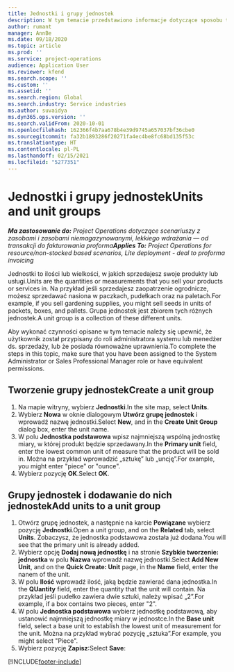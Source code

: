 ```yaml
---
title: Jednostki i grupy jednostek
description: W tym temacie przedstawiono informacje dotyczące sposobu tworzenia jednostek i grup jednostek w rozwiązaniu Dynamics 365 Project Operations.
author: rumant
manager: AnnBe
ms.date: 09/18/2020
ms.topic: article
ms.prod: ''
ms.service: project-operations
audience: Application User
ms.reviewer: kfend
ms.search.scope: ''
ms.custom: ''
ms.assetid: ''
ms.search.region: Global
ms.search.industry: Service industries
ms.author: suvaidya
ms.dyn365.ops.version: ''
ms.search.validFrom: 2020-10-01
ms.openlocfilehash: 162366f4b7aa678b4e39d9745a657037bf36cbe0
ms.sourcegitcommit: fa32b1893286f20271fa4ec4be8fc68bd135f53c
ms.translationtype: HT
ms.contentlocale: pl-PL
ms.lasthandoff: 02/15/2021
ms.locfileid: "5277351"
---
```

# <a name="units-and-unit-groups"></a><span data-ttu-id="64368-103">Jednostki i grupy jednostek</span><span class="sxs-lookup"><span data-stu-id="64368-103">Units and unit groups</span></span>

<span data-ttu-id="64368-104">_**Ma zastosowanie do:** Project Operations dotyczące scenariuszy z zasobami i zasobami niemagazynowanymi, lekkiego wdrażania — od transakcji do fakturowania proforma_</span><span class="sxs-lookup"><span data-stu-id="64368-104">_**Applies To:** Project Operations for resource/non-stocked based scenarios, Lite deployment - deal to proforma invoicing_</span></span>

<span data-ttu-id="64368-105">Jednostki to ilości lub wielkości, w jakich sprzedajesz swoje produkty lub usługi.</span><span class="sxs-lookup"><span data-stu-id="64368-105">Units are the quantities or measurements that you sell your products or services in.</span></span> <span data-ttu-id="64368-106">Na przykład jeśli sprzedajesz zaopatrzenie ogrodnicze, możesz sprzedawać nasiona w paczkach, pudełkach oraz na paletach.</span><span class="sxs-lookup"><span data-stu-id="64368-106">For example, if you sell gardening supplies, you might sell seeds in units of packets, boxes, and pallets.</span></span> <span data-ttu-id="64368-107">Grupa jednostek jest zbiorem tych różnych jednostek.</span><span class="sxs-lookup"><span data-stu-id="64368-107">A unit group is a collection of these different units.</span></span>

<span data-ttu-id="64368-108">Aby wykonać czynności opisane w tym temacie należy się upewnić, że użytkownik został przypisany do roli administratora systemu lub menedżer ds. sprzedaży, lub że posiada równoważne uprawnienia.</span><span class="sxs-lookup"><span data-stu-id="64368-108">To complete the steps in this topic, make sure that you have been assigned to the System Administrator or Sales Professional Manager role or have equivalent permissions.</span></span>

## <a name="create-a-unit-group"></a><span data-ttu-id="64368-109">Tworzenie grupy jednostek</span><span class="sxs-lookup"><span data-stu-id="64368-109">Create a unit group</span></span>

1. <span data-ttu-id="64368-110">Na mapie witryny, wybierz **Jednostki**.</span><span class="sxs-lookup"><span data-stu-id="64368-110">In the site map, select **Units**.</span></span>
2. <span data-ttu-id="64368-111">Wybierz **Nowa** w oknie dialogowym **Utwórz grupę jednostek** i wprowadź nazwę jednostki.</span><span class="sxs-lookup"><span data-stu-id="64368-111">Select **New**, and in the **Create Unit Group** dialog box, enter the unit name.</span></span>
3. <span data-ttu-id="64368-112">W polu **Jednostka podstawowa** wpisz najmniejszą wspólną jednostkę miary, w której produkt będzie sprzedawany.</span><span class="sxs-lookup"><span data-stu-id="64368-112">In the **Primary unit** field, enter the lowest common unit of measure that the product will be sold in.</span></span> <span data-ttu-id="64368-113">Można na przykład wprowadzić „sztukę” lub „uncję”.</span><span class="sxs-lookup"><span data-stu-id="64368-113">For example, you might enter "piece" or "ounce".</span></span>
4. <span data-ttu-id="64368-114">Wybierz pozycję **OK**.</span><span class="sxs-lookup"><span data-stu-id="64368-114">Select **OK**.</span></span>

## <a name="add-units-to-a-unit-group"></a><span data-ttu-id="64368-115">Grupy jednostek i dodawanie do nich jednostek</span><span class="sxs-lookup"><span data-stu-id="64368-115">Add units to a unit group</span></span>

1. <span data-ttu-id="64368-116">Otwórz grupę jednostek, a następnie na karcie **Powiązane** wybierz pozycję **Jednostki**.</span><span class="sxs-lookup"><span data-stu-id="64368-116">Open a unit group, and on the **Related** tab, select **Units**.</span></span> <span data-ttu-id="64368-117">Zobaczysz, że jednostka podstawowa została już dodana.</span><span class="sxs-lookup"><span data-stu-id="64368-117">You will see that the primary unit is already added.</span></span>
2. <span data-ttu-id="64368-118">Wybierz opcję **Dodaj nową jednostkę** i na stronie **Szybkie tworzenie: jednostka** w polu **Nazwa** wprowadź nazwę jednostki.</span><span class="sxs-lookup"><span data-stu-id="64368-118">Select **Add New Unit**, and on the **Quick Create: Unit** page, in the **Name** field, enter the nanem of the unit.</span></span>
3. <span data-ttu-id="64368-119">W polu **Ilość** wprowadź ilość, jaką będzie zawierać dana jednostka.</span><span class="sxs-lookup"><span data-stu-id="64368-119">In the **QUantity** field, enter the quantity that the unit will contain.</span></span> <span data-ttu-id="64368-120">Na przykład jeśli pudełko zawiera dwie sztuki, należy wpisać „2”.</span><span class="sxs-lookup"><span data-stu-id="64368-120">For example, if a box contains two pieces, enter "2".</span></span> 
4. <span data-ttu-id="64368-121">W polu **Jednostka podstawowa** wybierz jednostkę podstawową, aby ustanowić najmniejszą jednostkę miary w jednostce.</span><span class="sxs-lookup"><span data-stu-id="64368-121">In the **Base unit** field, select a base unit to establish the lowest unit of measurement for the unit.</span></span> <span data-ttu-id="64368-122">Można na przykład wybrać pozycję „sztuka”.</span><span class="sxs-lookup"><span data-stu-id="64368-122">For example, you might select "Piece".</span></span>
5. <span data-ttu-id="64368-123">Wybierz pozycję **Zapisz**:</span><span class="sxs-lookup"><span data-stu-id="64368-123">Select **Save**:</span></span>


[!INCLUDE[footer-include](../includes/footer-banner.md)]